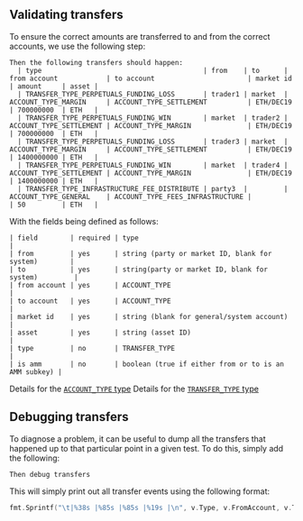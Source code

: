 ## Validating transfers

To ensure the correct amounts are transferred to and from the correct accounts, we use the following step:

```cucumber
Then the following transfers should happen:
  | type                                        | from    | to      | from account            | to account                       | market id | amount     | asset |
  | TRANSFER_TYPE_PERPETUALS_FUNDING_LOSS       | trader1 | market  | ACCOUNT_TYPE_MARGIN     | ACCOUNT_TYPE_SETTLEMENT          | ETH/DEC19 | 700000000  | ETH   |
  | TRANSFER_TYPE_PERPETUALS_FUNDING_WIN        | market  | trader2 | ACCOUNT_TYPE_SETTLEMENT | ACCOUNT_TYPE_MARGIN              | ETH/DEC19 | 700000000  | ETH   |
  | TRANSFER_TYPE_PERPETUALS_FUNDING_LOSS       | trader3 | market  | ACCOUNT_TYPE_MARGIN     | ACCOUNT_TYPE_SETTLEMENT          | ETH/DEC19 | 1400000000 | ETH   |
  | TRANSFER_TYPE_PERPETUALS_FUNDING_WIN        | market  | trader4 | ACCOUNT_TYPE_SETTLEMENT | ACCOUNT_TYPE_MARGIN              | ETH/DEC19 | 1400000000 | ETH   |
  | TRANSFER_TYPE_INFRASTRUCTURE_FEE_DISTRIBUTE | party3  |         | ACCOUNT_TYPE_GENERAL    | ACCOUNT_TYPE_FEES_INFRASTRUCTURE |           | 50         | ETH   |
```

With the fields being defined as follows:

```
| field        | required | type                                                 |
| from         | yes      | string (party or market ID, blank for system)        |
| to           | yes      | string(party or market ID, blank for system)         |
| from account | yes      | ACCOUNT_TYPE                                         |
| to account   | yes      | ACCOUNT_TYPE                                         |
| market id    | yes      | string (blank for general/system account)            |
| asset        | yes      | string (asset ID)                                    |
| type         | no       | TRANSFER_TYPE                                        |
| is amm       | no       | boolean (true if either from or to is an AMM subkey) |
```

Details for the [`ACCOUNT_TYPE` type](types.md#Account-type)
Details for the [`TRANSFER_TYPE` type](types.md#Transfer-type)

## Debugging transfers

To diagnose a problem, it can be useful to dump all the transfers that happened up to that particular point in a given test. To do this, simply add the following:

```cucumber
Then debug transfers
```

This will simply print out all transfer events using the following format:

```go
fmt.Sprintf("\t|%38s |%85s |%85s |%19s |\n", v.Type, v.FromAccount, v.ToAccount, v.Amount)
```
